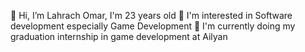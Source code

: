 👋 Hi, I’m Lahrach Omar, I'm 23 years old
👀 I'm interested in Software development especially Game Development
🌱 I'm currently doing my graduation internship in game development at Ailyan
